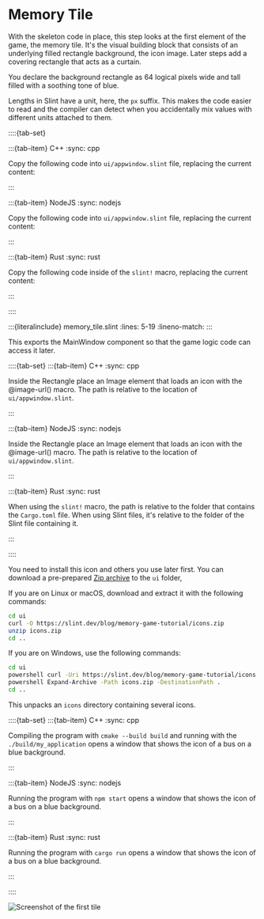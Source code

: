 <!-- Copyright © SixtyFPS GmbH <info@slint.dev> ; SPDX-License-Identifier: MIT -->

# Memory Tile

With the skeleton code in place, this step looks at the first element of the game, the memory tile. It's the
visual building block that consists of an underlying filled rectangle background, the icon image. Later steps add a covering rectangle that acts as a curtain.

You declare the background rectangle as 64 logical pixels wide and tall
filled with a soothing tone of blue.

Lengths in Slint have a unit, here, the `px` suffix.
This makes the code easier to read and the compiler can detect when you accidentally
mix values with different units attached to them.

::::{tab-set}

:::{tab-item} C++
:sync: cpp

Copy the following code into `ui/appwindow.slint` file, replacing the current content:

:::

:::{tab-item} NodeJS
:sync: nodejs

Copy the following code into `ui/appwindow.slint` file, replacing the current content:

:::

:::{tab-item} Rust
:sync: rust

Copy the following code inside of the `slint!` macro, replacing the current content:

:::

::::

:::{literalinclude} memory_tile.slint
:lines: 5-19
:lineno-match:
:::

This exports the <span class="hljs-title">MainWindow</span> component so that the game logic code can access it later.

::::{tab-set}
:::{tab-item} C++
:sync: cpp

Inside the <span class="hljs-built_in">Rectangle</span> place an <span class="hljs-built_in">Image</span> element that
loads an icon with the <span class="hljs-built_in">@image-url()</span> macro. The path is relative to the location of `ui/appwindow.slint`.

:::

:::{tab-item} NodeJS
:sync: nodejs

Inside the <span class="hljs-built_in">Rectangle</span> place an <span class="hljs-built_in">Image</span> element that
loads an icon with the <span class="hljs-built_in">@image-url()</span> macro. The path is relative to the location of `ui/appwindow.slint`.

:::

:::{tab-item} Rust
:sync: rust

When using the `slint!` macro, the path is relative to the folder that contains the `Cargo.toml` file.
When using Slint files, it's relative to the folder of the Slint file containing it.

:::

::::

You need to install this icon and others you use later first. You can download a pre-prepared
[Zip archive](https://slint.dev/blog/memory-game-tutorial/icons.zip) to the `ui` folder,

If you are on Linux or macOS, download and extract it with the following commands:

```sh
cd ui
curl -O https://slint.dev/blog/memory-game-tutorial/icons.zip
unzip icons.zip
cd ..
```

If you are on Windows, use the following commands:

```sh
cd ui
powershell curl -Uri https://slint.dev/blog/memory-game-tutorial/icons.zip -Outfile icons.zip
powershell Expand-Archive -Path icons.zip -DestinationPath .
cd ..
```

This unpacks an `icons` directory containing several icons.

::::{tab-set}
:::{tab-item} C++
:sync: cpp

Compiling the program with `cmake --build build` and running with the `./build/my_application` opens a window that shows the icon of a bus on a blue background.

:::

:::{tab-item} NodeJS
:sync: nodejs

Running the program with `npm start` opens a window that shows the icon of a bus on a blue background.

:::

:::{tab-item} Rust
:sync: rust

Running the program with `cargo run` opens a window that shows the icon of a bus on a blue background.

:::

::::

![Screenshot of the first tile](https://slint.dev/blog/memory-game-tutorial/memory-tile.png "Memory Tile Screenshot")
